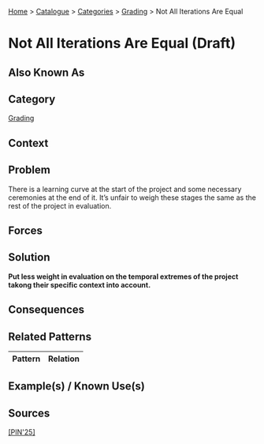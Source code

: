 [Home](../README.md) > [Catalogue](../Patterns_catalogue.md) > [Categories](categories/categories.md) > [Grading](categories/Grading.md) > Not All Iterations Are Equal

# Not All Iterations Are Equal (Draft)

## Also Known As

## Category

[Grading](categories/Grading.md)

## Context

## Problem

There is a learning curve at the start of the project and some necessary ceremonies at the end of it. It’s unfair to weigh these stages the same as the rest of the project in evaluation.

## Forces

## Solution

**Put less weight in evaluation on the temporal extremes of the project takong their specific context into account.**

## Consequences

## Related Patterns

|Pattern  | Relation |
|--|--|
 
## Example(s) / Known Use(s)

## Sources

[[PIN'25]](../References.md)
